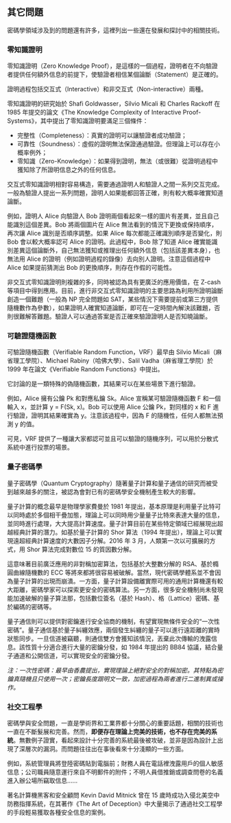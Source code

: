 ## 其它問題

密碼學領域涉及到的問題還有許多，這裡列出一些還在發展和探討中的相關技術。

### 零知識證明

零知識證明（Zero Knowledge Proof），是這樣的一個過程，證明者在不向驗證者提供任何額外信息的前提下，使驗證者相信某個論斷（Statement）是正確的。

證明過程包括交互式（Interactive）和非交互式（Non-interactive）兩種。

零知識證明的研究始於 Shafi Goldwasser，Silvio Micali 和 Charles Rackoff 在 1985 年提交的論文《The Knowledge Complexity of Interactive Proof-Systems》，其中提出了零知識證明要滿足三個條件：

* 完整性（Completeness）：真實的證明可以讓驗證者成功驗證；
* 可靠性（Soundness）：虛假的證明無法保證通過驗證。但理論上可以存在小概率例外；
* 零知識（Zero-Knowledge）：如果得到證明，無法（或很難）從證明過程中獲知除了所證明信息之外的任何信息。

交互式零知識證明相對容易構造，需要通過證明人和驗證人之間一系列交互完成。一般為驗證人提出一系列問題，證明人如果能都回答正確，則有較大概率確實知道論斷。

例如，證明人 Alice 向驗證人 Bob 證明兩個看起來一樣的圖片有差異，並且自己能識別這個差異。Bob 將兩個圖片在 Alice 無法看到的情況下更換或保持順序，再次讓 Alice 識別是否順序調整。如果 Alice 每次都能正確識別順序是否變化，則 Bob 會以較大概率認可 Alice 的證明。此過程中，Bob 除了知道 Alice 確實能識別差異這個論斷外，自己無法獲知或推理出任何額外信息（包括該差異本身），也無法用 Alice 的證明（例如證明過程的錄像）去向別人證明。注意這個過程中 Alice 如果提前猜測出 Bob 的更換順序，則存在作假的可能性。

非交互式零知識證明則複雜的多，同時被認為具有更廣泛的應用價值，在 Z-cash 等項目中得到應用。目前，進行非交互式零知識證明的主要思路為利用所證明論斷創造一個難題（一般為 NP 完全問題如 SAT，某些情況下需要提前或第三方提供隨機數作為參數），如果證明人確實知道論斷，即可在一定時間內解決該難題，否則很難解答難題。驗證人可以通過答案是否正確來驗證證明人是否知曉論斷。

### 可驗證隨機函數

可驗證隨機函數（Verifiable Random Function，VRF）最早由 Silvio Micali（麻省理工學院）、Michael Rabiny（哈佛大學）、Salil Vadha（麻省理工學院）於 1999 年在論文《Verifiable Random Functions》中提出。

它討論的是一類特殊的偽隨機函數，其結果可以在某些場景下進行驗證。

例如，Alice 擁有公鑰 Pk 和對應私鑰 Sk。Alice 宣稱某可驗證隨機函數 F 和一個輸入 x，並計算 y = F(Sk, x)。Bob 可以使用 Alice 公鑰 Pk，對同樣的 x 和 F 進行驗證，證明其結果確實為 y。注意該過程中，因為 F 的隨機性，任何人都無法預測 y 的值。

可見，VRF 提供了一種讓大家都認可並且可以驗證的隨機序列，可以用於分散式系統中進行投票的場景。

### 量子密碼學
量子密碼學（Quantum Cryptography）隨著量子計算和量子通信的研究而被受到越來越多的關注，被認為會對已有的密碼學安全機制產生較大的影響。

量子計算的概念最早是物理學家費曼於 1981 年提出，基本原理是利用量子比特可以同時處於多個相干疊加態，理論上可以同時用少量量子比特來表達大量的信息，並同時進行處理，大大提高計算速度。量子計算目前在某些特定領域已經展現出超越經典計算的潛力。如基於量子計算的 Shor 算法（1994 年提出），理論上可以實現遠超經典計算速度的大數因子分解。2016 年 3 月，人類第一次以可擴展的方式，用 Shor 算法完成對數位 15 的質因數分解。

這意味著目前廣泛應用的非對稱加密算法，包括基於大整數分解的 RSA、基於橢圓曲線隨機數的 ECC 等將來都將很容易被破解。當然，現代密碼學體系並不會因為量子計算的出現而崩潰。一方面，量子計算設備離實際可用的通用計算機還有較大距離，密碼學家可以探索更安全的密碼算法。另一方面，很多安全機制尚未發現能加速破解的量子算法那，包括數位簽名（基於 Hash）、格（Lattice）密碼、基於編碼的密碼等。

量子通信則可以提供對密鑰進行安全協商的機制，有望實現無條件安全的“一次性密碼”。量子通信基於量子糾纏效應，兩個發生糾纏的量子可以進行遠距離的實時狀態同步。一旦信道被竊聽，則通信雙方會獲知該情況，丟棄此次傳輸的洩露信息。該性質十分適合進行大量的密鑰分發，如 1984 年提出的 BB84 協議，結合量子通道和公開信道，可以實現安全的密鑰分發。

*注：一次性密碼：最早由香農提出，實現理論上絕對安全的對稱加密。其特點為密鑰真隨機且只使用一次；密鑰長度跟明文一致，加密過程為兩者進行二進制異或操作。*

### 社交工程學

密碼學與安全問題，一直是學術界和工業界都十分關心的重要話題，相關的技術也一直在不斷髮展和完善。然而，**即便存在理論上完美的技術，也不存在完美的系統**。無數例子證實，看起來設計十分完善的系統最後被攻破，並非是因為設計上出現了深層次的漏洞。而問題往往出在事後看來十分淺顯的一些方面。

例如，系統管理員將登陸密碼貼到電腦前；財務人員在電話裡洩露用戶的個人敏感信息；公司職員隨意運行來自不明郵件的附件；不明人員借推銷或調查問卷的名義進入辦公場所竊取信息……

著名計算機黑客和安全顧問 Kevin David Mitnick 曾在 15 歲時成功入侵北美空中防務指揮系統，在其著作《The Art of Deception》中大量揭示了通過社交工程學的手段輕易獲取各種安全信息的案例。
